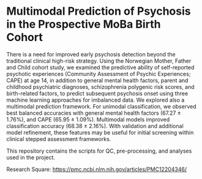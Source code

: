 # Multimodal Prediction of Psychosis in the Prospective MoBa Birth Cohort

There is a need for improved early psychosis detection beyond the traditional clinical high-risk strategy. Using the Norwegian Mother, Father and Child cohort study, we examined the predictive ability of self-reported psychotic experiences (Community Assessment of Psychic Experiences; CAPE) at age 14, in addition to general mental health factors, parent and childhood psychiatric diagnoses, schizophrenia polygenic risk scores, and birth-related factors, to predict subsequent psychosis onset using three machine learning approaches for imbalanced data. We explored also a multimodal prediction framework. For unimodal classification, we observed best balanced accuracies with general mental health factors (67.27 ± 1.76%), and CAPE (65.95 ± 1.09%). Multimodal models improved classification accuracy (68.38 ± 2.16%). With validation and additional model refinement, these features may be useful for initial screening within clinical stepped assessment frameworks.

This repository contains the scripts for QC, pre-processing, and analyses used in the project. 

Research Square: https://pmc.ncbi.nlm.nih.gov/articles/PMC12204346/
